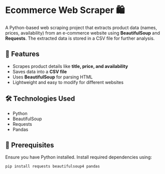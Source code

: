 # Ecommerce Web Scraper 🛍️  

A Python-based web scraping project that extracts product data (names, prices, availability) from an e-commerce website using **BeautifulSoup** and **Requests**. The extracted data is stored in a CSV file for further analysis.  

## 🚀 Features  
- Scrapes product details like **title, price, and availability**  
- Saves data into a **CSV file**  
- Uses **BeautifulSoup** for parsing HTML  
- Lightweight and easy to modify for different websites  

## 🛠️ Technologies Used  
- Python  
- BeautifulSoup  
- Requests  
- Pandas  

## 📌 Prerequisites  
Ensure you have Python installed. Install required dependencies using:  
```bash
pip install requests beautifulsoup4 pandas
